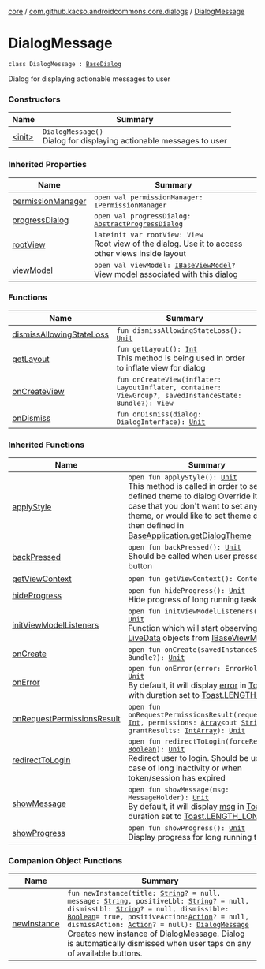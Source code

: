 [core](../../index.md) / [com.github.kacso.androidcommons.core.dialogs](../index.md) / [DialogMessage](./index.md)

# DialogMessage

`class DialogMessage : `[`BaseDialog`](../-base-dialog/index.md)

Dialog for displaying actionable messages to user

### Constructors

| Name | Summary |
|---|---|
| [&lt;init&gt;](-init-.md) | `DialogMessage()`<br>Dialog for displaying actionable messages to user |

### Inherited Properties

| Name | Summary |
|---|---|
| [permissionManager](../-base-dialog/permission-manager.md) | `open val permissionManager: IPermissionManager` |
| [progressDialog](../-base-dialog/progress-dialog.md) | `open val progressDialog: `[`AbstractProgressDialog`](../-abstract-progress-dialog/index.md) |
| [rootView](../-base-dialog/root-view.md) | `lateinit var rootView: View`<br>Root view of the dialog. Use it to access other views inside layout |
| [viewModel](../-base-dialog/view-model.md) | `open val viewModel: `[`IBaseViewModel`](../../com.github.kacso.androidcommons.core.mvvm.viewmodels/-i-base-view-model/index.md)`?`<br>View model associated with this dialog |

### Functions

| Name | Summary |
|---|---|
| [dismissAllowingStateLoss](dismiss-allowing-state-loss.md) | `fun dismissAllowingStateLoss(): `[`Unit`](https://kotlinlang.org/api/latest/jvm/stdlib/kotlin/-unit/index.html) |
| [getLayout](get-layout.md) | `fun getLayout(): `[`Int`](https://kotlinlang.org/api/latest/jvm/stdlib/kotlin/-int/index.html)<br>This method is being used in order to inflate view for dialog |
| [onCreateView](on-create-view.md) | `fun onCreateView(inflater: LayoutInflater, container: ViewGroup?, savedInstanceState: Bundle?): View` |
| [onDismiss](on-dismiss.md) | `fun onDismiss(dialog: DialogInterface): `[`Unit`](https://kotlinlang.org/api/latest/jvm/stdlib/kotlin/-unit/index.html) |

### Inherited Functions

| Name | Summary |
|---|---|
| [applyStyle](../-base-dialog/apply-style.md) | `open fun applyStyle(): `[`Unit`](https://kotlinlang.org/api/latest/jvm/stdlib/kotlin/-unit/index.html)<br>This method is called in order to set user defined theme to dialog Override it in case that you don't want to set any theme, or would like to set theme different then defined in [BaseApplication.getDialogTheme](../../com.github.kacso.androidcommons.core/-base-application/get-dialog-theme.md) |
| [backPressed](../-base-dialog/back-pressed.md) | `open fun backPressed(): `[`Unit`](https://kotlinlang.org/api/latest/jvm/stdlib/kotlin/-unit/index.html)<br>Should be called when user presses back button |
| [getViewContext](../-base-dialog/get-view-context.md) | `open fun getViewContext(): Context?` |
| [hideProgress](../-base-dialog/hide-progress.md) | `open fun hideProgress(): `[`Unit`](https://kotlinlang.org/api/latest/jvm/stdlib/kotlin/-unit/index.html)<br>Hide progress of long running task |
| [initViewModelListeners](../-base-dialog/init-view-model-listeners.md) | `open fun initViewModelListeners(): `[`Unit`](https://kotlinlang.org/api/latest/jvm/stdlib/kotlin/-unit/index.html)<br>Function which will start observing [LiveData](#) objects from [IBaseViewModel](../../com.github.kacso.androidcommons.core.mvvm.viewmodels/-i-base-view-model/index.md) |
| [onCreate](../-base-dialog/on-create.md) | `open fun onCreate(savedInstanceState: Bundle?): `[`Unit`](https://kotlinlang.org/api/latest/jvm/stdlib/kotlin/-unit/index.html) |
| [onError](../-base-dialog/on-error.md) | `open fun onError(error: ErrorHolder): `[`Unit`](https://kotlinlang.org/api/latest/jvm/stdlib/kotlin/-unit/index.html)<br>By default, it will display [error](../-base-dialog/on-error.md#com.github.kacso.androidcommons.core.dialogs.BaseDialog$onError(com.github.kacso.androidcommons.data.ErrorHolder)/error) in [Toast](#) with duration set to [Toast.LENGTH_LONG](#) |
| [onRequestPermissionsResult](../-base-dialog/on-request-permissions-result.md) | `open fun onRequestPermissionsResult(requestCode: `[`Int`](https://kotlinlang.org/api/latest/jvm/stdlib/kotlin/-int/index.html)`, permissions: `[`Array`](https://kotlinlang.org/api/latest/jvm/stdlib/kotlin/-array/index.html)`<out `[`String`](https://kotlinlang.org/api/latest/jvm/stdlib/kotlin/-string/index.html)`>, grantResults: `[`IntArray`](https://kotlinlang.org/api/latest/jvm/stdlib/kotlin/-int-array/index.html)`): `[`Unit`](https://kotlinlang.org/api/latest/jvm/stdlib/kotlin/-unit/index.html) |
| [redirectToLogin](../-base-dialog/redirect-to-login.md) | `open fun redirectToLogin(forceRedirect: `[`Boolean`](https://kotlinlang.org/api/latest/jvm/stdlib/kotlin/-boolean/index.html)`): `[`Unit`](https://kotlinlang.org/api/latest/jvm/stdlib/kotlin/-unit/index.html)<br>Redirect user to login. Should be used in case of long inactivity or when token/session has expired |
| [showMessage](../-base-dialog/show-message.md) | `open fun showMessage(msg: MessageHolder): `[`Unit`](https://kotlinlang.org/api/latest/jvm/stdlib/kotlin/-unit/index.html)<br>By default, it will display [msg](../-base-dialog/show-message.md#com.github.kacso.androidcommons.core.dialogs.BaseDialog$showMessage(com.github.kacso.androidcommons.data.MessageHolder)/msg) in [Toast](#) with duration set to [Toast.LENGTH_LONG](#) |
| [showProgress](../-base-dialog/show-progress.md) | `open fun showProgress(): `[`Unit`](https://kotlinlang.org/api/latest/jvm/stdlib/kotlin/-unit/index.html)<br>Display progress for long running tasks |

### Companion Object Functions

| Name | Summary |
|---|---|
| [newInstance](new-instance.md) | `fun newInstance(title: `[`String`](https://kotlinlang.org/api/latest/jvm/stdlib/kotlin/-string/index.html)`? = null, message: `[`String`](https://kotlinlang.org/api/latest/jvm/stdlib/kotlin/-string/index.html)`, positiveLbl: `[`String`](https://kotlinlang.org/api/latest/jvm/stdlib/kotlin/-string/index.html)`? = null, dismissLbl: `[`String`](https://kotlinlang.org/api/latest/jvm/stdlib/kotlin/-string/index.html)`? = null, dismissible: `[`Boolean`](https://kotlinlang.org/api/latest/jvm/stdlib/kotlin/-boolean/index.html)` = true, positiveAction: `[`Action`](../../com.github.kacso.androidcommons.core/-action.md)`? = null, dismissAction: `[`Action`](../../com.github.kacso.androidcommons.core/-action.md)`? = null): `[`DialogMessage`](./index.md)<br>Creates new instance of DialogMessage. Dialog is automatically dismissed when user taps on any of available buttons. |
